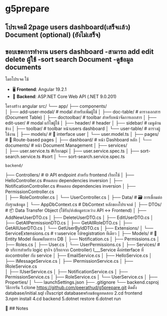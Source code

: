 # g5prepare


โปรเจคมี 2page
users dashboard(เสร็จเเล้ว)
Document (optional) (ยังไม่เสร็จ)
----------------------------
ขอบเขตการทำงาน
users dashboard -สามารถ add edit delete ผู้ใช้
                -sort search
Document -ดูข้อมูล documents
------------------------
โดยโปรเจค ใช้ 
- 🖥️ **Frontend**: Angular 19.2.1
- 🔧 **Backend**: ASP.NET Core Web API (.NET 9.0.201)

โครงสร้าง angular 
src/
└── app/
    ├── components/              
    │   ├── add-user-modal/      # modal สำหรับเพิ่มผู้ใช้
    │   ├── doc-table/           # ตารางเอกสาร (Document Table)
    │   ├── doctoolbar/          # toolbar สำหรับหน้าจัดการเอกสาร
    │   ├── edit-user/           # modal แก้ไขผู้ใช้
    │   ├── header/              # header
    │   ├── sidebar/             # เมนูด้านข้าง
    │   ├── toolbar/             # toolbar หน้าusers dashboard
    │   └── user-table/          # ตารางผู้ใช้งาน
    │
    ├── models/                  # 🔹 interface user 
    │   └── user.model.ts
    │
    ├── pages/                   # 🔹 Route-based pages
    │   ├── dashboard/           # หน้า Dashboard หลัก
    │   └── documents/           # หน้า Document Management
    │
    ├── services/               
    │   ├── user.service.ts         #เรียกapi
    │   ├── user.service.spec.ts
    │   ├── sort-search.service.ts  #sort 
    │   └── sort-search.service.spec.ts


    backend/
├── Controllers/                 # 🌐 API endpoint สำหรับ frontend เรียกใช้
│   ├── HelloController.cs                  #ทดสอบ dependencies inversion
│   ├── NotificationController.cs            #ทดสอบ dependencies inversion
│   ├── PermissionController.cs                
│   ├── RoleController.cs
│   └── UserController.cs
│
├── Data/                        # 🗃️ การเชื่อมต่อกับฐานข้อมูล
│   └── AppDbContext.cs          # DbContext หลักของโปรเจกต์
│
├── DTOs/                        # 📦 Data Transfer Object (ใช้รับ/ส่งข้อมูลระหว่าง API ↔ Frontend)
│   ├── AddNewUserDTO.cs
│   ├── DeleteUserDTO.cs
│   ├── EditUserDTO.cs
│   ├── GetAllPermissionDTO.cs
│   ├── GetAllRoleDTO.cs
│   ├── GetAllUserDTO.cs
│   └── GetUserByIdDTO.cs
│
├── Extensions/
│   └── ServiceExtensions.cs     #  รวมservice ไปregistration ทีเดียว
│
├── Models/                      # 📄 Entity Model ที่แมพกับตาราง DB
│   ├── Notification.cs
│   ├── Permissions.cs
│   ├── Roles.cs
│   ├── User.cs
│   └── UserPermissions.cs
│
├── Services/                    # ⚙️ บริการสำหรับ logic ธุรกิจ (เรียกจาก Controller)  I___Service  คือinterface ที่ต่อcontroller กับ service
│   ├── EmailService.cs
│   ├── HelloService.cs
│   ├── IMessageService.cs
│   ├── IPermissionService.cs
│   ├── IRoleService.cs              
│   ├── IUserService.cs
│   ├── NotificationService.cs
│   ├── PermissionService.cs
│   ├── RoleService.cs
│   └── UserService.cs
│
├── Properties/
│   └── launchSettings.json
├── .gitignore
└── backend.csproj
วิธีการรัน 
1.clone   https://github.com/peerathud/g5prepare.git 
  ติดตั้ง database/initial.sql  เป็นscript databaseพร้อมข้อมูลทดสอบ
2.cd frontend   
3.npm install 
4.cd backend 
5.dotnet restore
6.dotnet run

💬	## Notes 
